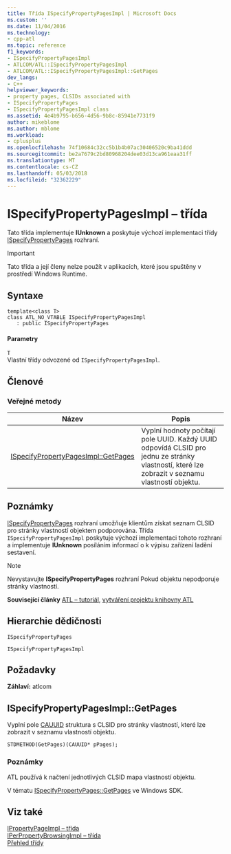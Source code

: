 ```yaml
---
title: Třída ISpecifyPropertyPagesImpl | Microsoft Docs
ms.custom: ''
ms.date: 11/04/2016
ms.technology:
- cpp-atl
ms.topic: reference
f1_keywords:
- ISpecifyPropertyPagesImpl
- ATLCOM/ATL::ISpecifyPropertyPagesImpl
- ATLCOM/ATL::ISpecifyPropertyPagesImpl::GetPages
dev_langs:
- C++
helpviewer_keywords:
- property pages, CLSIDs associated with
- ISpecifyPropertyPages
- ISpecifyPropertyPagesImpl class
ms.assetid: 4e4b9795-b656-4d56-9b8c-85941e7731f9
author: mikeblome
ms.author: mblome
ms.workload:
- cplusplus
ms.openlocfilehash: 74f10684c32cc5b1b4b07ac30406520c9ba41ddd
ms.sourcegitcommit: be2a7679c2bd80968204dee03d13ca961eaa31ff
ms.translationtype: MT
ms.contentlocale: cs-CZ
ms.lasthandoff: 05/03/2018
ms.locfileid: "32362229"
---
```

# <a name="ispecifypropertypagesimpl-class"></a>ISpecifyPropertyPagesImpl – třída
Tato třída implementuje **IUnknown** a poskytuje výchozí implementaci třídy [ISpecifyPropertyPages](http://msdn.microsoft.com/library/windows/desktop/ms695217) rozhraní.  
  
> [!IMPORTANT]
>  Tato třída a její členy nelze použít v aplikacích, které jsou spuštěny v prostředí Windows Runtime.  
  
## <a name="syntax"></a>Syntaxe  
  
```
template<class T>  
class ATL_NO_VTABLE ISpecifyPropertyPagesImpl 
   : public ISpecifyPropertyPages
```  
  
#### <a name="parameters"></a>Parametry  
 `T`  
 Vlastní třídy odvozené od `ISpecifyPropertyPagesImpl`.  
  
## <a name="members"></a>Členové  
  
### <a name="public-methods"></a>Veřejné metody  
  
|Název|Popis|  
|----------|-----------------|  
|[ISpecifyPropertyPagesImpl::GetPages](#getpages)|Vyplní hodnoty počítají pole UUID. Každý UUID odpovídá CLSID pro jednu ze stránky vlastností, které lze zobrazit v seznamu vlastností objektu.|  
  
## <a name="remarks"></a>Poznámky  
 [ISpecifyPropertyPages](http://msdn.microsoft.com/library/windows/desktop/ms695217) rozhraní umožňuje klientům získat seznam CLSID pro stránky vlastností objektem podporována. Třída `ISpecifyPropertyPagesImpl` poskytuje výchozí implementaci tohoto rozhraní a implementuje **IUnknown** posíláním informací o k výpisu zařízení ladění sestavení.  
  
> [!NOTE]
>  Nevystavujte **ISpecifyPropertyPages** rozhraní Pokud objektu nepodporuje stránky vlastností.  
  
 **Související články** [ATL – tutoriál](../../atl/active-template-library-atl-tutorial.md), [vytváření projektu knihovny ATL](../../atl/reference/creating-an-atl-project.md)  
  
## <a name="inheritance-hierarchy"></a>Hierarchie dědičnosti  
 `ISpecifyPropertyPages`  
  
 `ISpecifyPropertyPagesImpl`  
  
## <a name="requirements"></a>Požadavky  
 **Záhlaví:** atlcom  
  
##  <a name="getpages"></a>  ISpecifyPropertyPagesImpl::GetPages  
 Vyplní pole [CAUUID](http://msdn.microsoft.com/library/windows/desktop/ms680048) struktura s CLSID pro stránky vlastností, které lze zobrazit v seznamu vlastností objektu.  
  
```
STDMETHOD(GetPages)(CAUUID* pPages);
```  
  
### <a name="remarks"></a>Poznámky  
 ATL používá k načtení jednotlivých CLSID mapa vlastností objektu.  
  
 V tématu [ISpecifyPropertyPages::GetPages](http://msdn.microsoft.com/library/windows/desktop/ms687276) ve Windows SDK.  
  
## <a name="see-also"></a>Viz také  
 [IPropertyPageImpl – třída](../../atl/reference/ipropertypageimpl-class.md)   
 [IPerPropertyBrowsingImpl – třída](../../atl/reference/iperpropertybrowsingimpl-class.md)   
 [Přehled třídy](../../atl/atl-class-overview.md)
